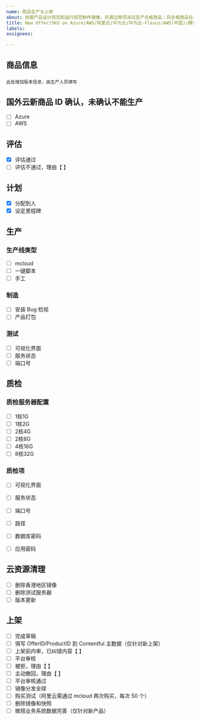 ```yaml
---
name: 商品生产与上架
about: 依据产品设计规范和运行规范制作镜像，并通过两项测试生产合格商品；将合格商品在各大云平台上架
title: New Offer/SKU on Azure/AWS/阿里云/华为云/华为云-Flexus/AWS(中国)/腾讯云/AlibabaCloud/HUAWEICLOUD/HUAWEICLOUD-Flexus
labels: 
assignees: 

---
```



## 商品信息

### 

```
此处增加版本信息，由生产人员填写
```

## 国外云新商品 ID 确认，未确认不能生产

- [ ] Azure
- [ ] AWS

## 评估

- [x] 评估通过
- [ ] 评估不通过，理由【         】

## 计划

- [x] 分配到人
- [x] 设定里程碑

## 生产

### 生产线类型

- [ ] mcloud
- [ ] 一键脚本
- [ ] 手工

### 制造

- [ ] 安装 Bug 检视
- [ ] 产品打包

### 测试

- [ ] 可视化界面
- [ ] 服务状态
- [ ] 端口号

## 质检

### 质检服务器配置
  
- [ ] 1核1G
- [ ] 1核2G
- [ ] 2核4G
- [ ] 2核8G
- [ ] 4核16G
- [ ] 8核32G

### 质检项
  
- [ ] 可视化界面
- [ ] 服务状态
- [ ] 端口号
- [ ] 路径
- [ ] 数据库密码
- [ ] 应用密码


## 云资源清理
  
- [ ] 删除香港地区镜像
- [ ] 删除测试服务器
- [ ] 版本更新

## 上架

- [ ] 完成草稿
- [ ] 填写 OfferID/ProductID 到 Contentful 主数据（仅针对新上架）
- [ ] 上架前内审，已纠错内容【         】
- [ ] 平台审核
- [ ] 被拒，理由【         】
- [ ] 主动撤回，理由【         】
- [ ] 平台审核通过
- [ ] 镜像分发全球
- [ ] 购买测试（阿里云需通过 mcloud 两次购买，每次 50 个）
- [ ] 删除镜像和快照
- [ ] 微搭业务系统数据完善（仅针对新产品）
